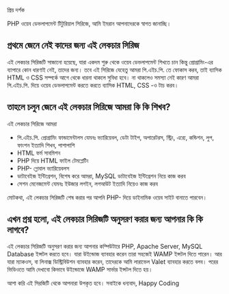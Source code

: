 প্রিয় দর্শক

PHP ওয়েব ডেভলাপমেন্ট টিটুরিয়াল সিরিজে, আমি ইমরান আপনাদেরকে স্বাগত জানাচ্ছি।

## প্রথমে জেনে নেই কাদের জন্য এই লেকচার সিরিজ
এই লেকচার সিরিজটি সাজানো হয়েছে, যারা একদম শুরু থেকে ওয়েব ডেভলাপমেন্ট শিখতে চান কিন্তু প্রোগ্রামিং-এর ব্যাপারে কোন ধারণাই নেই, তাদের জন্য। তবে এই সিরিজে যেহেতু আমরা পি.এইচ.পি. তে ফোকাস করব, তাই ব্যাসিক HTML ও CSS সম্পর্কে আগে থেকে ধারনা থাকলে সুবিধা হবে। না থাকলেও সমস্যা নেই কারণ আমরা পি.এইচ.পি. দিয়ে ওয়েব ডেভলাপমেন্ট করতে করতে ব্যাসিক HTML, CSS -ও টাচ করব।

## তাহলে চলুন জেনে এই লেকচার সিরিজে আমরা কি কি শিখব?
এই লেকচার সিরিজে আমরা
- পি.এইচ.পি. প্রোগ্রামিং ফান্ডামেন্টালস যেমনঃ ভ্যারিয়েবল, ডেটা টাইপ, অপারেটরস, স্ট্রিং, এর‍্যে, কন্ডিশন, লুপ, ফাংশন ইত্যাদি শিখব, পাশাপাশি
- HTML ফর্ম সাবমিশন
- PHP দিয়ে HTML ফাইল টেমপ্লেটিং
- PHP- গ্লোবাল ভ্যারিয়েবলস
- ডাটাবেইজ ইন্টিগ্রেশন, বিশেষ করে আমরা, MySQL ডাটাবেইজ ইন্টিগ্রেশন নিয়ে কাজ করব
- সেশন মেনেজমেন্ট যেমনঃ ইউজার লগইন, লগআউট ইত্যাদি নিয়েও কাজ করব

মোটকথা, এই লেকচার সিরিজটি শেষ করার পর আপনি PHP- দিয়ে ডাইনামিক ওয়েব সাইট বানাতে পারবেন।

## এখন প্রশ্ন হলো, এই লেকচার সিরিজটি অনুসরণ করার জন্য আপনার কি কি লাগবে?
এই লেকচার সিরিজটি অনুসরণ করার জন্য আপনার কম্পিউটারে PHP, Apache Server, MySQL Database ইন্সটল করতে হবে। যারা উইন্ডোজ ব্যাবহার করেন তারা সহজেই WAMP ইন্সটল দিতে পারেন। আর যারা ম্যাকওস, বা লিনাক্স ডিস্ট্রিবিউশন ব্যাবহার করেন, তাদেরকে আমি লারাভেল Valet ব্যাবহার করতে বলব। পরের ভিডিওতে আমি দেখাবো কিভাবে উইন্ডোজে WAMP সার্ভার ইন্সটল দিতে হয়। 

আশা করি এই সিরজিটি থেকে আপনারা উপকৃত হবে। সবাইকে ধন্যবাদ, Happy Coding
